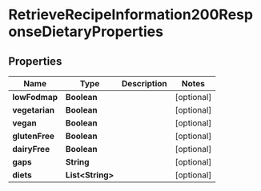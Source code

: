 

# RetrieveRecipeInformation200ResponseDietaryProperties

## Properties

Name | Type | Description | Notes
------------ | ------------- | ------------- | -------------
**lowFodmap** | **Boolean** |  |  [optional]
**vegetarian** | **Boolean** |  |  [optional]
**vegan** | **Boolean** |  |  [optional]
**glutenFree** | **Boolean** |  |  [optional]
**dairyFree** | **Boolean** |  |  [optional]
**gaps** | **String** |  |  [optional]
**diets** | **List&lt;String&gt;** |  |  [optional]





